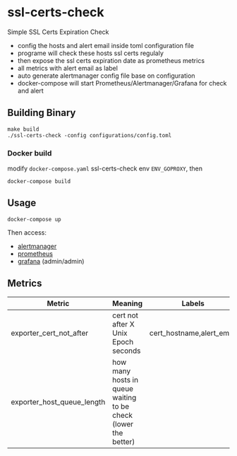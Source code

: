 # ssl-certs-check

Simple SSL Certs Expiration Check

- config the hosts and alert email inside toml configuration file
- programe will check these hosts ssl certs regulaly
- then expose the ssl certs expiration date as prometheus metrics
- all metrics with alert email as label
- auto generate alertmanager config file base on configuration
- docker-compose will start Prometheus/Alertmanager/Grafana for check and alert

## Building Binary

    make build
    ./ssl-certs-check -config configurations/config.toml

### Docker build

modify `docker-compose.yaml` ssl-certs-check env `ENV_GOPROXY`, then

    docker-compose build

## Usage

    docker-compose up

Then access:

- [alertmanager](http://localhost:9093/)
- [prometheus](http://localhost:9090/)
- [grafana](http://localhost:3000/) (admin/admin)

## Metrics

| Metric                     | Meaning                                                        | Labels                    |
| -------------------------- | -------------------------------------------------------------- | ------------------------- |
| exporter_cert_not_after    | cert not after X Unix Epoch seconds                            | cert_hostname,alert_email |
| exporter_host_queue_length | how many hosts in queue waiting to be check (lower the better) |                           |
